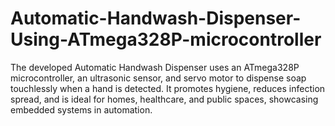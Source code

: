 # Automatic-Handwash-Dispenser-Using-ATmega328P-microcontroller
The developed Automatic Handwash Dispenser uses an ATmega328P microcontroller, an ultrasonic sensor, and servo motor to dispense soap touchlessly when a hand is detected. It promotes hygiene, reduces infection spread, and is ideal for homes, healthcare, and public spaces, showcasing embedded systems in automation.
